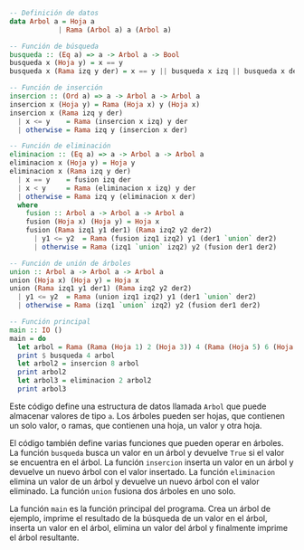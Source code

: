 ```haskell
-- Definición de datos
data Arbol a = Hoja a
            | Rama (Arbol a) a (Arbol a)

-- Función de búsqueda
busqueda :: (Eq a) => a -> Arbol a -> Bool
busqueda x (Hoja y) = x == y
busqueda x (Rama izq y der) = x == y || busqueda x izq || busqueda x der

-- Función de inserción
insercion :: (Ord a) => a -> Arbol a -> Arbol a
insercion x (Hoja y) = Rama (Hoja x) y (Hoja x)
insercion x (Rama izq y der)
  | x <= y    = Rama (insercion x izq) y der
  | otherwise = Rama izq y (insercion x der)

-- Función de eliminación
eliminacion :: (Eq a) => a -> Arbol a -> Arbol a
eliminacion x (Hoja y) = Hoja y
eliminacion x (Rama izq y der)
  | x == y    = fusion izq der
  | x < y     = Rama (eliminacion x izq) y der
  | otherwise = Rama izq y (eliminacion x der)
  where
    fusion :: Arbol a -> Arbol a -> Arbol a
    fusion (Hoja x) (Hoja y) = Hoja x
    fusion (Rama izq1 y1 der1) (Rama izq2 y2 der2)
      | y1 <= y2  = Rama (fusion izq1 izq2) y1 (der1 `union` der2)
      | otherwise = Rama (izq1 `union` izq2) y2 (fusion der1 der2)

-- Función de unión de árboles
union :: Arbol a -> Arbol a -> Arbol a
union (Hoja x) (Hoja y) = Hoja x
union (Rama izq1 y1 der1) (Rama izq2 y2 der2)
  | y1 <= y2  = Rama (union izq1 izq2) y1 (der1 `union` der2)
  | otherwise = Rama (izq1 `union` izq2) y2 (fusion der1 der2)

-- Función principal
main :: IO ()
main = do
  let arbol = Rama (Rama (Hoja 1) 2 (Hoja 3)) 4 (Rama (Hoja 5) 6 (Hoja 7))
  print $ busqueda 4 arbol
  let arbol2 = insercion 8 arbol
  print arbol2
  let arbol3 = eliminacion 2 arbol2
  print arbol3
```

Este código define una estructura de datos llamada `Arbol` que puede almacenar valores de tipo `a`. Los árboles pueden ser hojas, que contienen un solo valor, o ramas, que contienen una hoja, un valor y otra hoja.

El código también define varias funciones que pueden operar en árboles. La función `busqueda` busca un valor en un árbol y devuelve `True` si el valor se encuentra en el árbol. La función `insercion` inserta un valor en un árbol y devuelve un nuevo árbol con el valor insertado. La función `eliminacion` elimina un valor de un árbol y devuelve un nuevo árbol con el valor eliminado. La función `union` fusiona dos árboles en uno solo.

La función `main` es la función principal del programa. Crea un árbol de ejemplo, imprime el resultado de la búsqueda de un valor en el árbol, inserta un valor en el árbol, elimina un valor del árbol y finalmente imprime el árbol resultante.